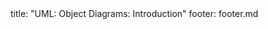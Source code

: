 <frontmatter>
title: "UML: Object Diagrams: Introduction"
footer: footer.md
</frontmatter>

<include src="unit-inPage-asFlat.md" boilerplate />